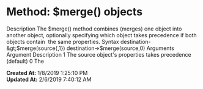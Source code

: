 # Method: $merge() objects

Description The $merge() method combines (merges) one object into another object, optionally specifying which object takes precedence if both objects contain  the same properties. Syntax destination-&gt;$merge(source{,1}) destination-&gt;$merge(source,0) Arguments Argument Description 1 The source object's properties takes precedence (default) 0 The  

**Created At:** 1/8/2019 1:25:10 PM  
**Updated At:** 2/6/2019 7:40:12 AM  


